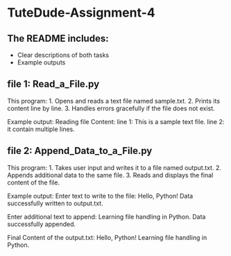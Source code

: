 # TuteDude-Assignment-4

## The README includes:
- Clear descriptions of both tasks
- Example outputs

## file 1: Read_a_File.py
  This program:
    1. Opens and reads a text file named sample.txt.
    2. Prints its content line by line.
    3. Handles errors gracefully if the file does not exist.

    
  Example output:
  Reading file Content:
  line 1: This is a sample text file.
  line 2: it contain multiple lines.
  

## file 2: Append_Data_to_a_File.py
  This program:
    1.   Takes user input and writes it to a file named output.txt.
    2.   Appends additional data to the same file.
    3.   Reads and displays the final content of the file.


  Example output:
  Enter text to write to the file: Hello, Python!
  Data successfully written to output.txt.

  Enter additional text to append: Learning file handling in Python.
  Data successfully appended.

  Final Content of the output.txt:
  Hello, Python!
  Learning file handling in Python.



